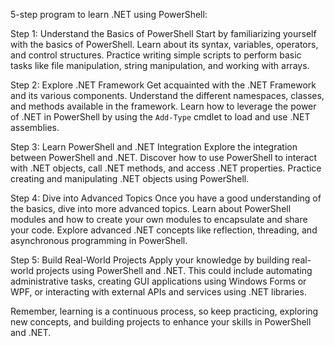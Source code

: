 
 5-step program to learn .NET using PowerShell:

Step 1: Understand the Basics of PowerShell
Start by familiarizing yourself with the basics of PowerShell. Learn about its syntax, variables, operators, and control structures. Practice writing simple scripts to perform basic tasks like file manipulation, string manipulation, and working with arrays.

Step 2: Explore .NET Framework
Get acquainted with the .NET Framework and its various components. Understand the different namespaces, classes, and methods available in the framework. Learn how to leverage the power of .NET in PowerShell by using the `Add-Type` cmdlet to load and use .NET assemblies.

Step 3: Learn PowerShell and .NET Integration
Explore the integration between PowerShell and .NET. Discover how to use PowerShell to interact with .NET objects, call .NET methods, and access .NET properties. Practice creating and manipulating .NET objects using PowerShell.

Step 4: Dive into Advanced Topics
Once you have a good understanding of the basics, dive into more advanced topics. Learn about PowerShell modules and how to create your own modules to encapsulate and share your code. Explore advanced .NET concepts like reflection, threading, and asynchronous programming in PowerShell.

Step 5: Build Real-World Projects
Apply your knowledge by building real-world projects using PowerShell and .NET. This could include automating administrative tasks, creating GUI applications using Windows Forms or WPF, or interacting with external APIs and services using .NET libraries.

Remember, learning is a continuous process, so keep practicing, exploring new concepts, and building projects to enhance your skills in PowerShell and .NET.